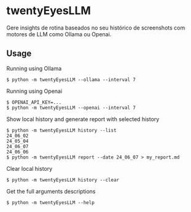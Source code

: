 # twentyEyesLLM

Gere insights de rotina baseados no seu histórico de screenshots com motores de LLM como Ollama ou Openai.

## Usage
Running using Ollama
```console
$ python -m twentyEyesLLM --ollama --interval 7
```

Running using Openai
```console
$ OPENAI_API_KEY=...
$ python -m twentyEyesLLM --openai --interval 7
```

Show local history and generate report with selected history
```console
$ python -m twentyEyesLLM history --list
24_06_02
24_05_04
24_06_07
24_06_06
$ python -m twentyEyesLLM report --date 24_06_07 > my_report.md
```

Clear local history
```console
$ python -m twentyEyesLLM history --clear
```

Get the full arguments descriptions
```console
$ python -m twentyEyesLLM --help
```

